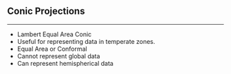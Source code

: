 ## Conic Projections

----

  + Lambert Equal Area Conic
  + Useful for representing data in temperate zones.
  + Equal Area or Conformal
  + Cannot represent global data
  + Can represent hemispherical data

